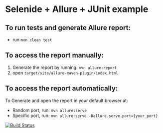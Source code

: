 # Selenide + Allure + JUnit example

## To run tests and generate Allure report:

* run `mvn clean test`

## To access the report manually:
1. Generate the report by running: `mvn allure:report`
2. open `target/site/allure-maven-plugin/index.html`

## To access the report automatically:
To Generate and open the report in your default browser at:
  + Random port, run: `mvn allure:serve`
  + Specific port, run: `mvn allure:serve -Dallure.serve.port={your_port}`



[![Build Status](https://travis-ci.org/selenide-examples/selenide-allure-junit.png)](https://travis-ci.org/selenide-examples/selenide-allure-junit)